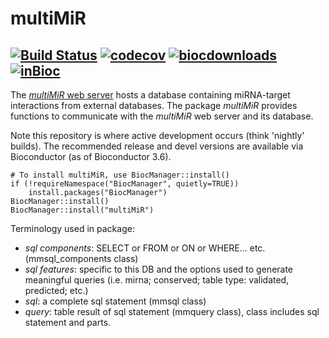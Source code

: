 # multiMiR  

[![Build Status](https://travis-ci.org/KechrisLab/multiMiR.svg?branch=master)](https://travis-ci.org/KechrisLab/multiMiR)
[![codecov](https://codecov.io/gh/KechrisLab/multiMiR/branch/master/graph/badge.svg)](https://codecov.io/gh/KechrisLab/multiMiR)
[![biocdownloads](https://bioconductor.org/shields/downloads/multiMiR.svg)](https://bioconductor.org/shields/downloads/multiMiR.svg)
[![inBioc](https://bioconductor.org/shields/years-in-bioc/multiMiR.svg)](https://bioconductor.org/packages/release/bioc/html/multiMiR.html)
---

The [*multiMiR* web server](http://multimir.org) hosts a
database containing miRNA-target interactions from external databases. The
package *multiMiR* provides functions to communicate with the *multiMiR* web
server and its database. 

Note this repository is where active development occurs (think 'nightly'
builds).  The recommended release and devel versions are available via
Bioconductor (as of Bioconductor 3.6).

```{r}
# To install multiMiR, use BiocManager::install()
if (!requireNamespace("BiocManager", quietly=TRUE))
    install.packages("BiocManager")
BiocManager::install()
BiocManager::install("multiMiR")
```

Terminology used in package:
- *sql components*: SELECT or FROM or ON or WHERE... etc. (mmsql\_components class)
- *sql features*: specific to this DB and the options used to generate meaningful
  queries (i.e. mirna; conserved; table type: validated, predicted; etc.)
- *sql*: a complete sql statement (mmsql class)
- *query*: table result of sql statement (mmquery class), class includes sql
  statement and parts.

